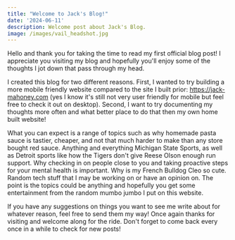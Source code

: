 ```yaml
---
title: "Welcome to Jack's Blog!"
date: '2024-06-11'
description: Welcome post about Jack's Blog.
image: /images/vail_headshot.jpg
---
```


Hello and thank you for taking the time to read my first official blog post! I appreciate you visiting my blog and hopefully you'll enjoy some of the thoughts I jot down that pass through my head. 

I created this blog for two different reasons. First, I wanted to try building a more mobile friendly website compared to the site I built prior: https://jack-mahoney.com (yes I know it's still not very user friendly for mobile but feel free to check it out on desktop). Second, I want to try documenting my thoughts more often and what better place to do that then my own home built website! 

What you can expect is a range of topics such as why homemade pasta sauce is tastier, cheaper, and not that much harder to make than any store bought red sauce. Anything and everything Michigan State Sports, as well as Detroit sports like how the Tigers don't give Reese Olson enough run support. Why checking in on people close to you and taking proactive steps for your mental health is important. Why is my French Bulldog Cleo so cute. Random tech stuff that I may be working on or have an opinion on. The point is the topics could be anything and hopefully you get some entertainment from the random mumbo jumbo I put on this website.

If you have any suggestions on things you want to see me write about for whatever reason, feel free to send them my way! Once again thanks for visiting and welcome along for the ride. Don't forget to come back every once in a while to check for new posts!
